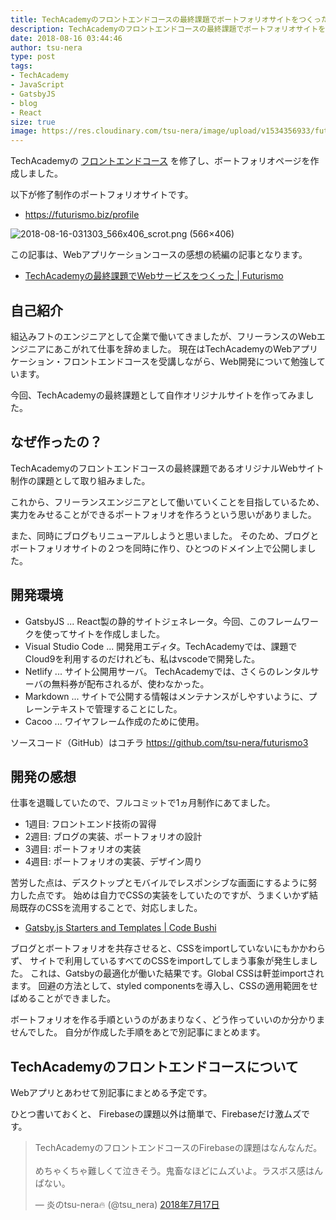 ```yaml
---
title: TechAcademyのフロントエンドコースの最終課題でボートフォリオサイトをつくった
description: TechAcademyのフロントエンドコースの最終課題でボートフォリオサイトをつくりました。React製の静的サイトジェネレータGatsbyJSを使いました
date: 2018-08-16 03:44:46
author: tsu-nera
type: post
tags:
- TechAcademy
- JavaScript
- GatsbyJS
- blog
- React
size: true
image: https://res.cloudinary.com/tsu-nera/image/upload/v1534356933/futurismo/posts/2018-08-16-031148_572x346_scrot.png
---
```


TechAcademyの
<a href="https://techacademy.jp/frontend-bootcamp" target="_blank" rel="nofollow">フロントエンドコース</a>
を修了し、ボートフォリオページを作成しました。

以下が修了制作のポートフォリオサイトです。

- https://futurismo.biz/profile

![2018\-08\-16\-031303\_566x406\_scrot\.png \(566×406\)](https://res.cloudinary.com/tsu-nera/image/upload/v1534356933/futurismo/posts/2018-08-16-031303_566x406_scrot.png)

この記事は、Webアプリケーションコースの感想の続編の記事となります。

- [TechAcademyの最終課題でWebサービスをつくった \| Futurismo](https://futurismo.biz/techacademy-webapp-review/)

## 自己紹介

組込みフトのエンジニアとして企業で働いてきましたが、フリーランスのWebエンジニアにあこがれて仕事を辞めました。
現在はTechAcademyのWebアプリケーション・フロントエンドコースを受講しながら、Web開発について勉強しています。

今回、TechAcademyの最終課題として自作オリジナルサイトを作ってみました。

## なぜ作ったの？

TechAcademyのフロントエンドコースの最終課題であるオリジナルWebサイト制作の課題として取り組みました。

これから、フリーランスエンジニアとして働いていくことを目指しているため、
実力をみせることができるポートフォリオを作ろうという思いがありました。

また、同時にブログもリニューアルしようと思いました。
そのため、ブログとボートフォリオサイトの２つを同時に作り、ひとつのドメイン上で公開しました。

## 開発環境

- GatsbyJS ... React製の静的サイトジェネレータ。今回、このフレームワークを使ってサイトを作成しました。
- Visual Studio Code ... 開発用エディタ。TechAcademyでは、課題でCloud9を利用するのだけれども、私はvscodeで開発した。
- Netlify ... サイト公開用サーバ。 TechAcademyでは、さくらのレンタルサーバの無料券が配布されるが、使わなかった。
- Markdown ... サイトで公開する情報はメンテナンスがしやすいように、プレーンテキストで管理することにした。
- Cacoo ... ワイヤフレーム作成のために使用。

ソースコード（GitHub）はコチラ https://github.com/tsu-nera/futurismo3

## 開発の感想

仕事を退職していたので、フルコミットで1ヵ月制作にあてました。

- 1週目: フロントエンド技術の習得
- 2週目: ブログの実装、ポートフォリオの設計
- 3週目: ポートフォリオの実装
- 4週目: ポートフォリオの実装、デザイン周り

苦労した点は、デスクトップとモバイルでレスポンシブな画面にするように努力した点です。
始めは自力でCSSの実装をしていたのですが、うまくいかず結局既存のCSSを流用することで、対応しました。

- [Gatsby\.js Starters and Templates \| Code Bushi](https://codebushi.com/gatsby-starters/)

ブログとボートフォリオを共存させると、CSSをimportしていないにもかかわらず、
サイトで利用しているすべてのCSSをimportしてしまう事象が発生しました。
これは、Gatsbyの最適化が働いた結果です。Global CSSは軒並importされます。
回避の方法として、styled componentsを導入し、CSSの適用範囲をせばめることができました。

ボートフォリオを作る手順というのがあまりなく、どう作っていいのか分かりませんでした。
自分が作成した手順をあとで別記事にまとめます。

## TechAcademyのフロントエンドコースについて

Webアプリとあわせて別記事にまとめる予定です。

ひとつ書いておくと、 Firebaseの課題以外は簡単で、Firebaseだけ激ムズです。

<blockquote class="twitter-tweet" data-lang="ja"><p lang="ja" dir="ltr">TechAcademyのフロントエンドコースのFirebaseの課題はなんなんだ。<br><br>めちゃくちゃ難しくて泣きそう。鬼畜なほどにムズいよ。ラスボス感はんぱない。</p>&mdash; 炎のtsu-nera🔥 (@tsu_nera) <a href="https://twitter.com/tsu_nera/status/1019325074900316160?ref_src=twsrc%5Etfw">2018年7月17日</a></blockquote>
